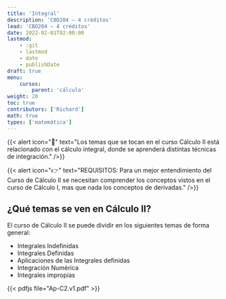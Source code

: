 ```yaml
---
title: 'Integral'
description: 'CBO204 — 4 créditos'
lead: 'CBO204 — 4 créditos'
date: 2022-02-01T02:00:00
lastmod:
    - :git
    - lastmod
    - date
    - publishDate
draft: true
menu:
    cursos:
        parent: 'cálculo'
weight: 20
toc: true
contributors: ['Richard']
math: true
types: ['matemática']
---
```


{{< alert icon="📌" text="Los temas que se tocan en el curso Cálculo II está relacionado con el cálculo integral, donde se aprenderá distintas técnicas de integración." />}}

{{< alert icon="👉" text="REQUISITOS: Para un mejor entendimiento del Curso de Cálculo II se necesitan comprender los conceptos vistos en el curso de Cálculo I, mas que nada los conceptos de derivadas." />}}

## ¿Qué temas se ven en Cálculo II?

El curso de Cálculo II se puede dividir en los siguientes temas de forma general:

-   Integrales Indefinidas
-   Integrales Definidas
-   Aplicaciones de las Integrales definidas
-   Integración Numérica
-   Integrales impropias

{{< pdfjs file="Ap-C2.v1.pdf" >}}

